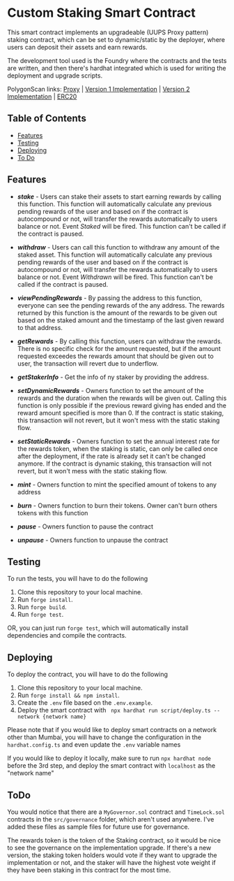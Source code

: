 # Custom Staking Smart Contract

This smart contract implements an upgradeable (UUPS Proxy pattern) staking contract, which can be set to dynamic/static by the deployer, where users can deposit their assets and earn rewards.

The development tool used is the Foundry where the contracts and the tests are written, and then there's hardhat integrated which is used for writing the deployment and upgrade scripts.

PolygonScan links:
[Proxy](https://mumbai.polygonscan.com/address/0x22f68ab2f53e4eb0f8797cd5050950c42ab6ae4c) |
[Version 1 Implementation](https://mumbai.polygonscan.com/address/0xae2254f7c069c9b84393b36d78d49fda6545e979) |
[Version 2 Implementation](https://mumbai.polygonscan.com/address/0x29a645b06d6b8178ac29a2cc892ce74335a2bf93) |
[ERC20](https://mumbai.polygonscan.com/address/0x82ec67fc81398b91c73064efeed4621e336ba027)

## Table of Contents

- [Features](#features)
- [Testing](#testing)
- [Deploying](#deploying)
- [To Do](#todo)

## Features

- **_stake_** - Users can stake their assets to start earning rewards by calling this function. This function will automatically calculate any previous pending rewards of the user and based on if the contract is autocompound or not, will transfer the rewards automatically to users balance or not. Event _Staked_ will be fired. This function can't be called if the contract is paused.

- **_withdraw_** - Users can call this function to withdraw any amount of the staked asset. This function will automatically calculate any previous pending rewards of the user and based on if the contract is autocompound or not, will transfer the rewards automatically to users balance or not. Event _Withdrawn_ will be fired. This function can't be called if the contract is paused.

- **_viewPendingRewards_** - By passing the address to this function, everyone can see the pending rewards of the any address. The rewards returned by this function is the amount of the rewards to be given out based on the staked amount and the timestamp of the last given reward to that address.

- **_getRewards_** - By calling this function, users can withdraw the rewards. There is no specific check for the amount requested, but if the amount requested exceedes the rewards amount that should be given out to user, the transaction will revert due to underflow.

- **_getStakerInfo_** - Get the info of ny staker by providing the address.

- **_setDynamicRewards_** - Owners function to set the amount of the rewards and the duration when the rewards will be given out. Calling this function is only possible if the previous reward giving has ended and the reward amount specified is more than 0. If the contract is static staking, this transaction will not revert, but it won't mess with the static staking flow.

- **_setStaticRewards_** - Owners function to set the annual interest rate for the rewards token, when the staking is static, can only be called once after the deployment, if the rate is already set it can't be changed anymore. If the contract is dynamic staking, this transaction will not revert, but it won't mess with the static staking flow.

- **_mint_** - Owners function to mint the specified amount of tokens to any address

- **_burn_** - Owners function to burn their tokens. Owner can't burn others tokens with this function

- **_pause_** - Owners function to pause the contract

- **_unpause_** - Owners function to unpause the contract

## Testing

To run the tests, you will have to do the following

1. Clone this repository to your local machine.
2. Run `forge install`.
3. Run `forge build`.
4. Run `forge test`.

OR, you can just run `forge test`, which will automatically install dependencies and compile the contracts.

## Deploying

To deploy the contract, you will have to do the following

1. Clone this repository to your local machine.
2. Run `forge install && npm install`.
3. Create the `.env` file based on the `.env.example`.
4. Deploy the smart contract with ` npx hardhat run script/deploy.ts --network {network name}`

Please note that if you would like to deploy smart contracts on a network other than Mumbai, you will have to change the configuration in the `hardhat.config.ts` and even update the `.env` variable names

If you would like to deploy it locally, make sure to run `npx hardhat node` before the 3rd step, and deploy the smart contract with `localhost` as the "network name"

## ToDo

You would notice that there are a `MyGovernor.sol` contract and `TimeLock.sol` contracts in the `src/governance` folder, which aren't used anywhere. I've added these files as sample files for future use for governance. 

The rewards token is the token of the Staking contract, so it would be nice to see the governance on the implementation upgrade. If there's a new version, the staking token holders would vote if they want to upgrade the implementation or not, and the staker will have the highest vote weight if they have been staking in this contract for the most time.
